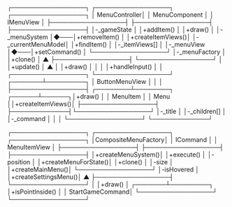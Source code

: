 ┌─────────────────┐    ┌─────────────────┐    ┌─────────────────┐
│   MenuController│    │  MenuComponent  │    │   IMenuView     │
├─────────────────┤    ├─────────────────┤    ├─────────────────┤
│-_gameState      │    │+addItem()       │    │+draw()          │
│-_menuSystem     │◆───│+removeItem()    │    │+createItemViews()│
│-_currentMenuModel│   │+findItem()      │    │-_itemViews[]    │
│-_menuView       │◆───│+setCommand()    │    └─────────────────┘
│-_menuFactory    │    │+clone()         │            ▲
├─────────────────┤    └─────────────────┘            │
│+update()        │            ▲                      │
│+draw()          │            │                      │
│+handleInput()   │            │              ┌─────────────────┐
└─────────────────┘    ┌───────┴─────────┐    │ ButtonMenuView  │
                       │                 │    ├─────────────────┤
              ┌────────┴────────┐ ┌──────┴──────┐│+draw()     │
              │    MenuItem     │ │    Menu     ││+createItemViews()│
              ├─────────────────┤ ├─────────────┤└─────────────────┘
              │-_title          │ │-_children[] │
              │-_command        │ │             │
              └─────────────────┘ └─────────────┘

┌─────────────────┐    ┌─────────────────┐    ┌─────────────────┐
│CompositeMenuFactory│ │   ICommand      │    │ MenuItemView    │
├─────────────────┤    ├─────────────────┤    ├─────────────────┤
│+createMenuSystem()│  │+execute()       │    │-position        │
│+createMenuForState()│ │+clone()        │    │-size            │
│+createMainMenu()│    └─────────────────┘    │-isHovered       │
│+createSettingsMenu()│        ▲               ├─────────────────┤
└─────────────────┘            │               │+draw()          │
                       ┌───────┴─────────┐    │+isPointInside() │
                       │ StartGameCommand│    └─────────────────┘
                       └─────────────────┘